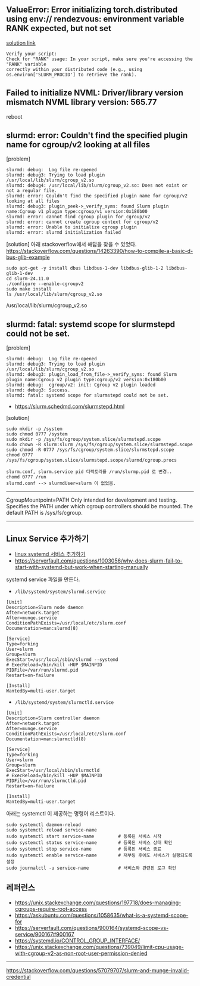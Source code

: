 ## ValueError: Error initializing torch.distributed using env:// rendezvous: environment variable RANK expected, but not set ##

[solution link](https://www.google.co.kr/search?q=slurm+batch+variable+RANK+expected%2C+but+not+set&sca_esv=efe6d24389f8b041&sxsrf=ADLYWIIxa2DXEFeRWPyi_JPVJNSemwUurA%3A1735833988348&source=hp&ei=hLl2Z5bzEvOl2roP5_Tu4A4&iflsig=AL9hbdgAAAAAZ3bHlE0n-Qs8GA0o12GmpwtWb409je8t&ved=0ahUKEwiWxYzCtdeKAxXzklYBHWe6G-wQ4dUDCBk&uact=5&oq=slurm+batch+variable+RANK+expected%2C+but+not+set&gs_lp=Egdnd3Mtd2l6Ii9zbHVybSBiYXRjaCB2YXJpYWJsZSBSQU5LIGV4cGVjdGVkLCBidXQgbm90IHNldDIIEAAYogQYiQUyCBAAGIAEGKIEMggQABiABBiiBDIIEAAYgAQYogQyCBAAGIAEGKIESOQTULoCWJoQcAF4AJABAJgBrAGgAdYLqgEEMC4xM7gBA8gBAPgBAfgBApgCDqACgAyoAgHCAgYQswEYhQTCAg0QLhiABBjRAxjHARgKwgILEAAYgAQYsQMYgwHCAhEQLhiABBixAxjRAxiDARjHAcICCBAAGIAEGLEDwgIEEAAYA8ICDhAuGIAEGLEDGNEDGMcBwgIFEAAYgATCAgUQLhiABMICBBAAGB6YAwTxBXgb7bj6DA-ukgcEMS4xM6AHw0c&sclient=gws-wiz)

```
Verify your script:
Check for "RANK" usage: In your script, make sure you're accessing the "RANK" variable
correctly within your distributed code (e.g., using os.environ['SLURM_PROCID'] to retrieve the rank).
```
## Failed to initialize NVML: Driver/library version mismatch NVML library version: 565.77 ##

reboot 

## slurmd: error: Couldn't find the specified plugin name for cgroup/v2 looking at all files ##
[problem]
```
slurmd: debug:  Log file re-opened
slurmd: debug3: Trying to load plugin /usr/local/lib/slurm/cgroup_v2.so
slurmd: debug4: /usr/local/lib/slurm/cgroup_v2.so: Does not exist or not a regular file.
slurmd: error: Couldn't find the specified plugin name for cgroup/v2 looking at all files
slurmd: debug3: plugin_peek->_verify_syms: found Slurm plugin name:Cgroup v1 plugin type:cgroup/v1 version:0x180b00
slurmd: error: cannot find cgroup plugin for cgroup/v2
slurmd: error: cannot create cgroup context for cgroup/v2
slurmd: error: Unable to initialize cgroup plugin
slurmd: error: slurmd initialization failed
```

[solution]
아래 stackoverflow에서 해답을 찾을 수 있었다.   
https://stackoverflow.com/questions/14263390/how-to-compile-a-basic-d-bus-glib-example

```
sudo apt-get -y install dbus libdbus-1-dev libdbus-glib-1-2 libdbus-glib-1-dev
cd slurm-24.11.0
./configure --enable-cgroupv2
sudo make install
ls /usr/local/lib/slurm/cgroup_v2.so
```
/usr/local/lib/slurm/cgroup_v2.so


## slurmd: fatal: systemd scope for slurmstepd could not be set. ##
[problem]
```
slurmd: debug:  Log file re-opened
slurmd: debug3: Trying to load plugin /usr/local/lib/slurm/cgroup_v2.so
slurmd: debug3: plugin_load_from_file->_verify_syms: found Slurm plugin name:Cgroup v2 plugin type:cgroup/v2 version:0x180b00
slurmd: debug:  cgroup/v2: init: Cgroup v2 plugin loaded
slurmd: debug3: Success.
slurmd: fatal: systemd scope for slurmstepd could not be set.
```
* https://slurm.schedmd.com/slurmstepd.html

[solution]

```
sudo mkdir -p /system
sudo chmod 0777 /system
sudo mkdir -p /sys/fs/cgroup/system.slice/slurmstepd.scope
sudo chown -R slurm:slurm /sys/fs/cgroup/system.slice/slurmstepd.scope
sudo chmod -R 0777 /sys/fs/cgroup/system.slice/slurmstepd.scope
chmod 0777 /sys/fs/cgroup/system.slice/slurmstepd.scope/slurmd/cgroup.procs

slurm.conf, slurm.service pid 디렉토리를 /run/slurmp.pid 로 변경.. 
chomd 0777 /run
slurmd.conf --> slurmdUser=slurm 이 없었음.
```


******
CgroupMountpoint=PATH
Only intended for development and testing. Specifies the PATH under which cgroup controllers should be mounted. The default PATH is /sys/fs/cgroup.
*****





## Linux Service 추가하기 ##

* [linux systemd 서비스 추가하기](https://velog.io/@kshired/linux-systemd-%EC%84%9C%EB%B9%84%EC%8A%A4-%EC%B6%94%EA%B0%80%ED%95%98%EA%B8%B0)
* https://serverfault.com/questions/1003056/why-does-slurm-fail-to-start-with-systemd-but-work-when-starting-manually

systemd service 파일을 만든다.
* `/lib/systemd/system/slurmd.service` 
```
[Unit]
Description=Slurm node daemon
After=network.target
After=munge.service
ConditionPathExists=/usr/local/etc/slurm.conf
Documentation=man:slurmd(8)

[Service]
Type=forking
User=slurm
Group=slurm
ExecStart=/usr/local/sbin/slurmd --systemd
# ExecReload=/bin/kill -HUP $MAINPID
PIDFile=/var/run/slurmd.pid
Restart=on-failure 

[Install]
WantedBy=multi-user.target
```

* `/lib/systemd/system/slurmctld.service` 
```
[Unit]
Description=Slurm controller daemon
After=network.target
After=munge.service
ConditionPathExists=/usr/local/etc/slurm.conf
Documentation=man:slurmctld(8)

[Service]
Type=forking
User=slurm
Group=slurm
ExecStart=/usr/local/sbin/slurmctld
# ExecReload=/bin/kill -HUP $MAINPID
PIDFile=/var/run/slurmctld.pid
Restart=on-failure 

[Install]
WantedBy=multi-user.target
```
아래는 systemctl 이 제공하는 명령어 리스트이다. 
```
sudo systemctl daemon-reload
sudo systemctl reload service-name  
sudo systemctl start service-name         # 등록된 서비스 시작
sudo systemctl status service-name        # 등록된 서비스 상태 확인 
sudo systemctl stop service-name          # 등록된 서비스 종료 
sudo systemctl enable service-name        # 재부팅 후에도 서비스가 실행되도록 설정
sudo journalctl -u service-name           # 서비스와 관련된 로그 확인
```





## 레퍼런스 ##

* https://unix.stackexchange.com/questions/197718/does-managing-cgroups-require-root-access
* https://askubuntu.com/questions/1058635/what-is-a-systemd-scope-for 
* https://serverfault.com/questions/900164/systemd-scope-vs-service/900167#900167
* https://systemd.io/CONTROL_GROUP_INTERFACE/
* https://unix.stackexchange.com/questions/739049/limit-cpu-usage-with-cgroup-v2-as-non-root-user-permission-denied


---

https://stackoverflow.com/questions/57079707/slurm-and-munge-invalid-credential
